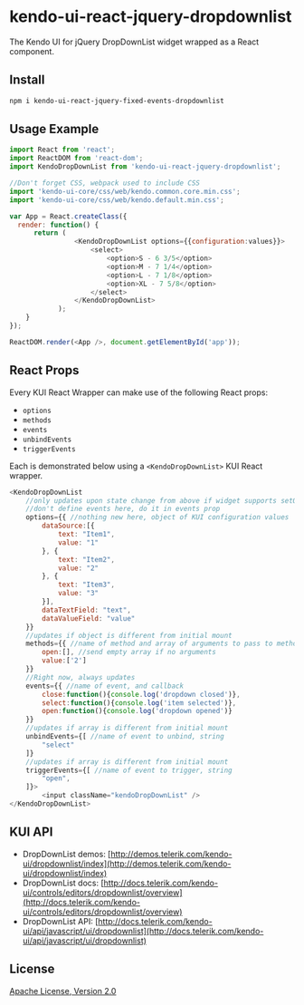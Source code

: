 # kendo-ui-react-jquery-dropdownlist

The Kendo UI for jQuery DropDownList widget wrapped as a React component.

## Install

```bash
npm i kendo-ui-react-jquery-fixed-events-dropdownlist
```

## Usage Example

```javascript
import React from 'react';
import ReactDOM from 'react-dom';
import KendoDropDownList from 'kendo-ui-react-jquery-dropdownlist';

//Don't forget CSS, webpack used to include CSS
import 'kendo-ui-core/css/web/kendo.common.core.min.css';
import 'kendo-ui-core/css/web/kendo.default.min.css';

var App = React.createClass({
  render: function() {
	  return (
				<KendoDropDownList options={{configuration:values}}>
					<select>
						<option>S - 6 3/5</option>
						<option>M - 7 1/4</option>
						<option>L - 7 1/8</option>
						<option>XL - 7 5/8</option>
					</select>
				</KendoDropDownList>
			);
	}
});

ReactDOM.render(<App />, document.getElementById('app'));
```

## React Props

Every KUI React Wrapper can make use of the following React props:

* `options`
* `methods`
* `events`
* `unbindEvents`
* `triggerEvents`

Each is demonstrated below using a `<KendoDropDownList>` KUI React wrapper.

```javascript
<KendoDropDownList
	//only updates upon state change from above if widget supports setOptions()
	//don't define events here, do it in events prop
	options={{ //nothing new here, object of KUI configuration values
		dataSource:[{
			text: "Item1",
			value: "1"
		}, {
			text: "Item2",
			value: "2"
		}, {
			text: "Item3",
			value: "3"
		}],
		dataTextField: "text",
		dataValueField: "value"
	}}
	//updates if object is different from initial mount
	methods={{ //name of method and array of arguments to pass to method
		open:[], //send empty array if no arguments
		value:['2']
	}}
	//Right now, always updates
	events={{ //name of event, and callback
		close:function(){console.log('dropdown closed')},
		select:function(){console.log('item selected')},
		open:function(){console.log('dropdown opened')}
	}}
	//updates if array is different from initial mount
	unbindEvents={[ //name of event to unbind, string
		"select"
	]}
	//updates if array is different from initial mount
	triggerEvents={[ //name of event to trigger, string
		"open",
	]}>
		<input className="kendoDropDownList" />
</KendoDropDownList>
```

## KUI API

* DropDownList demos: [http://demos.telerik.com/kendo-ui/dropdownlist/index](http://demos.telerik.com/kendo-ui/dropdownlist/index)
* DropDownList docs: [http://docs.telerik.com/kendo-ui/controls/editors/dropdownlist/overview](http://docs.telerik.com/kendo-ui/controls/editors/dropdownlist/overview)
* DropDownList API: [http://docs.telerik.com/kendo-ui/api/javascript/ui/dropdownlist](http://docs.telerik.com/kendo-ui/api/javascript/ui/dropdownlist)

## License

[Apache License, Version 2.0](http://www.apache.org/licenses/LICENSE-2.0)
